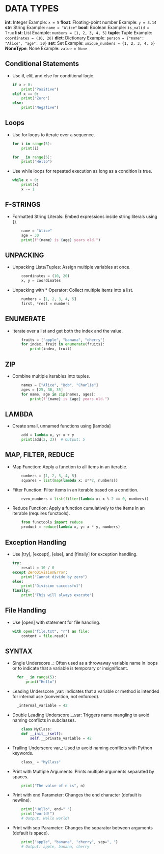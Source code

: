 # DATA TYPES

**int**: Integer
    Example: `x = 5`
**float**: Floating-point number
    Example: `y = 3.14`
**str**: String
    Example: `name = "Alice"`
**bool**: Boolean
    Example: `is_valid = True`
**list**: List
    Example: `numbers = [1, 2, 3, 4, 5]`
**tuple**: Tuple
    Example: `coordinates = (10, 20)`
**dict**: Dictionary
    Example: `person = {"name": "Alice", "age": 30}`
**set**: Set
    Example: `unique_numbers = {1, 2, 3, 4, 5}`
**NoneType**: None
    Example: `value = None`


## Conditional Statements
- Use if, elif, and else for conditional logic.

  ```python
  if x > 0:
      print("Positive")
  elif x == 0:
      print("Zero")
  else:
      print("Negative")
  ```

## Loops
- Use for loops to iterate over a sequence.

  ```python
  for i in range(5):
      print(i)
  ```

  ```python
  for _ in range(5):
      print("Hello")
  ```

- Use while loops for repeated execution as long as a condition is true.

  ```python
  while x > 0:
      print(x)
      x -= 1
  ```


## F-STRINGS
- Formatted String Literals: Embed expressions inside string literals using {}.
    ```python
        name = "Alice"
        age = 30
        print(f"{name} is {age} years old.")
    ```


## UNPACKING
- Unpacking Lists/Tuples: Assign multiple variables at once.

    ```python
        coordinates = (10, 20)
        x, y = coordinates
    ```

- Unpacking with * Operator: Collect multiple items into a list.
 
    ```python
        numbers = [1, 2, 3, 4, 5]
        first, *rest = numbers
    ```
## ENUMERATE
- Iterate over a list and get both the index and the value.

    ```python
        fruits = ["apple", "banana", "cherry"]
        for index, fruit in enumerate(fruits):
            print(index, fruit)
    ```
## ZIP
- Combine multiple iterables into tuples.

    ```python
        names = ["Alice", "Bob", "Charlie"]
        ages = [25, 30, 35]
        for name, age in zip(names, ages):
            print(f"{name} is {age} years old.")
    ```
    
## LAMBDA
- Create small, unnamed functions using [lambda]

    ```python
        add = lambda x, y: x + y
        print(add(2, 3))  # Output: 5   
    ```

## MAP, FILTER, REDUCE
- Map Function: Apply a function to all items in an iterable.
   
    ```python
        numbers = [1, 2, 3, 4, 5]
        squares = list(map(lambda x: x**2, numbers))
    ```

- Filter Function: Filter items in an iterable based on a condition.
   
    ```python
        even_numbers = list(filter(lambda x: x % 2 == 0, numbers))
    ```

- Reduce Function: Apply a function cumulatively to the items in an iterable (requires functools).
   
    ```python
        from functools import reduce
        product = reduce(lambda x, y: x * y, numbers)
    ```


## Exception Handling
- Use [try], [except], [else], and [finally] for exception handling.

  ```python
  try:
      result = 10 / 0
  except ZeroDivisionError:
      print("Cannot divide by zero")
  else:
      print("Division successful")
  finally:
      print("This will always execute")
  ```

## File Handling
- Use [open] with statement for file handling.

  ```python
  with open("file.txt", "r") as file:
      content = file.read()
  ```

## SYNTAX
- Single Underscore _: Often used as a throwaway variable name in loops or to indicate that a variable is temporary or insignificant.

  ```python
    for _ in range(5):
        print("Hello")
  ```

- Leading Underscore _var: Indicates that a variable or method is intended for internal use (convention, not enforced).
 
  ```python
    _internal_variable = 42

  ```

- Double Leading Underscore __var: Triggers name mangling to avoid naming conflicts in subclasses.

    ```python
        class MyClass:
        def __init__(self):
            self.__private_variable = 42
    ```

- Trailing Underscore var_: Used to avoid naming conflicts with Python keywords.

    ```python
        class_ = "MyClass"
    ```

- Print with Multiple Arguments: Prints multiple arguments separated by spaces.

    ```python
        print("The value of n is", n)
    ```

- Print with end Parameter: Changes the end character (default is newline).

    ```python
        print("Hello", end=" ")
        print("world!")
        # Output: Hello world!
    ```

- Print with sep Parameter: Changes the separator between arguments (default is space).
    
    ```python
        print("apple", "banana", "cherry", sep=", ")
        # Output: apple, banana, cherry
    ```
   